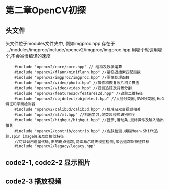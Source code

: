 # 第二章OpenCV初探
## 头文件
头文件位于modules文件夹中, 例如imgproc.hpp 存在于 .../modules/imgproc/include/opencv2/imgproc/imgproc.hpp
用哪个就调用哪个,不会减慢编译的速度

        #include "opencv2/core/core.hpp" // 结构及数学运算
        #include "opencv2/flann/miniflann.hpp" //最临近搜索匹配函数
        #include "opencv2/imgproc/imgproc.hpp" //图像处理函数
        #include "opencv2/video/photo.hpp" //操作和恢复照片相关算法
        #include "opencv2/video/video.hpp" //视觉追踪及背景分割
        #include "opencv2/features2d/features2d.hpp" //追踪二维特征
        #include "opencv2/objdetect/objdetect.hpp" //人脸分类器,SVM分类器,HoG特征和平面检测器
        #include "opencv2/calib3d/calib3d.hpp" //校准及双目视觉相关
        #include "opencv2/ml/ml.hpp" //机器学习,聚类及模式识别相关
        #include "opencv2/highgui/highgui.hpp" //显示,滑动条,鼠标操作及输入输出相关
        #include "opencv2/contrib/contrib.hpp" //皮肤检测,模糊Mean-Shift追踪,spin image算法及自相似特征
        //可以调用遗留代码,旧的斑点追踪,隐函马尔可夫模型检测,聚合追踪及特征目标
        #include "opencv2/legacy/legacy.hpp"

## code2-1, code2-2 显示图片
## code2-3 播放视频
